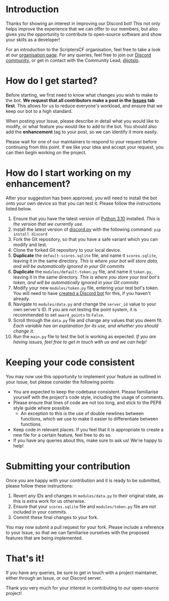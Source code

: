 # Introduction
Thanks for showing an interest in improving our Discord bot! This not only helps improve the experience that we can offer to our members, but also gives you the opportunity to contribute to open-source software and show your skills as a developer!

For an introduction to the ScriptersCF organisation, feel free to take a look at our [organisation page](https://github.com/ScriptersCF). For any queries, feel free to join our [Discord community](https://discord.gg/N9GRpSC), or get in contact with the Community Lead, [@jotslo](https://github.com/jotslo).

# How do I get started?
Before starting, we first need to know what changes you wish to make to the bot. **We request that all contributors make a post in the [Issues](https://github.com/ScriptersCF/dr-script/issues) tab first**. This allows for us to reduce everyone's workload, and ensure that we keep our bot to a high standard.

When posting your Issue, please describe in detail what you would like to modify, or what feature you would like to add to the bot. You should also add the **enhancement** tag to your post, so we can identify it more easily.

Please wait for one of our maintainers to respond to your request before continuing from this point. If we like your idea and accept your request, you can then begin working on the project.

# How do I start working on my enhancement?
After your suggestion has been approved, you will need to install the bot onto your own device so that you can test it. Please follow the instructions listed below.

1) Ensure that you have the latest version of [Python 3.10](https://python.org) installed. *This is the version that we currently use.*
2) Install the latest version of [discord.py](https://pypi.org/project/discord.py/) with the following command: `pip install discord`
3) Fork the Git repository, so that you have a safe variant which you can modify and test.
4) Clone the forked Git repository to your local device.
5) **Duplicate** the `default-scores.sqlite` file, and name it `scores.sqlite`, leaving it in the same directory. *This is where your bot will store data, and will be automatically ignored in your Git commits*
6) **Duplicate** the `modules/default-token.py` file, and name it `token.py`, leaving it in the same directory. *This is where you store your test bot's token, and will be automatically ignored in your Git commits*
7) Modify your new `modules/token.py` file, entering your test bot's token. You will need to have [created a Discord bot](https://discord.com/developers/applications) for this, if you haven't already.
8) Navigate to `modules/data.py` and change the `server_id` value to your own server's ID. If you are not testing the point system, it is recommended to set `award_points` to `False`.
9) Scroll through the `data.py` file and change any values that you deem fit. *Each variable has an explanation for its use, and whether you should change it.*
10) Run the `main.py` file to test the bot is working as expected. *If you are having issues, feel free to get in touch with us and we can help!*

# Keeping your code consistent
You may now use this opportunity to implement your feature as outlined in your Issue, but please consider the following points:
- You are expected to keep the codebase consistent. Please familiarise yourself with the project's code style, including the usage of comments.
- Please ensure that lines of code are not too long, and stick to the PEP8 style guide where possible.
    - An exception to this is the use of double newlines between functions, which we use to make it easier to differentiate between functions.
- Keep code in relevant places. If you feel that it is appropriate to create a new file for a certain feature, feel free to do so.
- If you have any queries about this, make sure to ask us! We're happy to help!

# Submitting your contribution
Once you are happy with your contribution and it is ready to be submitted, please follow these instructions:
1) Revert any IDs and changes in `modules/data.py` to their original state, as this is extra work for us otherwise.
2) Ensure that your `scores.sqlite` file and `modules/token.py` file are not included in your commits.
3) Commit these final changes to your fork.

You may now submit a pull request for your fork. Please include a reference to your Issue, so that we can familiarise ourselves with the proposed features that are being implemented.

# That's it!
If you have any queries, be sure to get in touch with a project maintainer, either through an Issue, or our Discord server.

Thank you very much for your interest in contributing to our open-source project!
